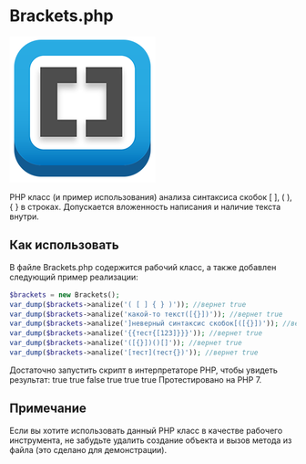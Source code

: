 # Brackets.php
![Image alt](https://github.com/lxfr/brackets/raw/master/brackets.png)

PHP класс (и пример использования) анализа синтаксиса скобок [ ], ( ), { } в строках. Допускается вложенность написания и наличие текста внутри.

## Как использовать
В файле Brackets.php содержится рабочий класс, а также добавлен следующий пример реализации:
```php
$brackets = new Brackets();
var_dump($brackets->analize('( [ ] { } )')); //вернет true
var_dump($brackets->analize('какой-то текст([{}])')); //вернет true
var_dump($brackets->analize(']неверный синтаксис скобок[([{}])')); //вернет false
var_dump($brackets->analize('{{тест{[123]}}}')); //вернет true
var_dump($brackets->analize('([{}])()[]')); //вернет true
var_dump($brackets->analize('[тест](тест{})')); //вернет true
```
Достаточно запустить скрипт в интерпретаторе PHP, чтобы увидеть результат:
true true false true true true
Протестировано на PHP 7.

## Примечание
Если вы хотите использовать данный PHP класс в качестве рабочего инструмента, не забудьте удалить создание объекта и вызов метода из файла (это сделано для демонстрации).

